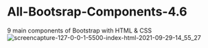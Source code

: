 # All-Bootsrap-Components-4.6
9 main components of Bootstrap with HTML &amp; CSS
![screencapture-127-0-0-1-5500-index-html-2021-09-29-14_55_27](https://user-images.githubusercontent.com/78203118/135404050-c33ee267-502b-4654-9fbf-03a9315381c5.png)
